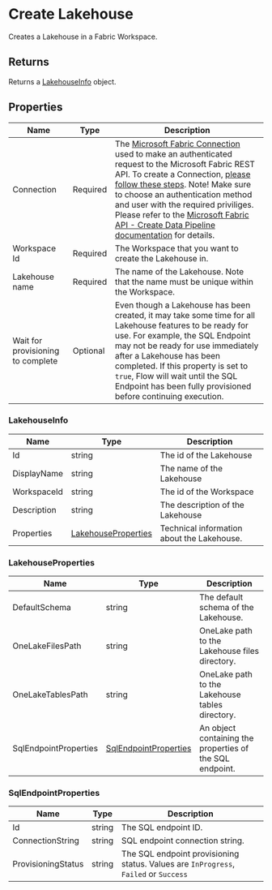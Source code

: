 # Create Lakehouse

Creates a Lakehouse in a Fabric Workspace.

## Returns
Returns a [LakehouseInfo](#lakehouseinfo) object.

## Properties
| Name          | Type     | Description                             |
|---------------|----------|-----------------------------------------|
| Connection    | Required | The [Microsoft Fabric Connection](./microsoft-fabric-connection.md) used to make an authenticated request to the Microsoft Fabric REST API. To create a Connection, [please follow these steps](./microsoft-fabric-connection.md). Note! Make sure to choose an authentication method and user with the required priviliges. Please refer to the [Microsoft Fabric API - Create Data Pipeline documentation](https://learn.microsoft.com/en-us/rest/api/fabric/datapipeline/items/create-data-pipeline) for details. |
| Workspace Id  | Required | The Workspace that you want to create the Lakehouse in. |
| Lakehouse name | Required | The name of the Lakehouse. Note that the name must be unique within the Workspace.  |
| Wait for provisioning to complete | Optional | Even though a Lakehouse has been created, it may take some time for all Lakehouse features to be ready for use. For example, the SQL Endpoint may not be ready for use immediately after a Lakehouse has been completed. If this property is set to `true`, Flow will wait until the SQL Endpoint has been fully provisioned before continuing execution. |



### LakehouseInfo

| Name               | Type            | Description                |
|--------------------|-----------------|----------------------------|
| Id                 | string          | The id of the Lakehouse    |
| DisplayName        | string          | The name of the Lakehouse  |
| WorkspaceId        | string          | The id of the Workspace    |
| Description        | string          | The description of the Lakehouse   |
| Properties         | [LakehouseProperties](#lakehouseproperties) | Technical information about the Lakehouse.  |

### LakehouseProperties

| Name               | Type            | Description                |
|--------------------|-----------------|----------------------------|
| DefaultSchema      | string          | The default schema of the Lakehouse. |
| OneLakeFilesPath   | string          | OneLake path to the Lakehouse files directory. |
| OneLakeTablesPath  | string          | OneLake path to the Lakehouse tables directory. |
| SqlEndpointProperties | [SqlEndpointProperties](#sqlendpointproperties) | An object containing the properties of the SQL endpoint.|

### SqlEndpointProperties

| Name               | Type            | Description                |
|--------------------|-----------------|----------------------------|
| Id                 | string          | The SQL endpoint ID.       |
| ConnectionString   | string          | SQL endpoint connection string. |
| ProvisioningStatus | string          | The SQL endpoint provisioning status. Values are `InProgress`, `Failed` or `Success` |
